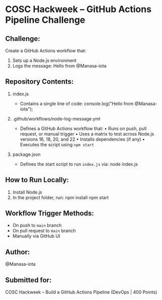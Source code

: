 COSC Hackweek – GitHub Actions Pipeline Challenge
=================================================

Challenge:
----------
Create a GitHub Actions workflow that:

1. Sets up a Node.js environment
2. Logs the message: Hello from @Manasa-iota

Repository Contents:
--------------------
1. index.js
   - Contains a single line of code:
     console.log("Hello from @Manasa-iota");

2. .github/workflows/node-log-message.yml
   - Defines a GitHub Actions workflow that:
     • Runs on push, pull request, or manual trigger
     • Uses a matrix to test across Node.js versions 16, 18, 20, and 22
     • Installs dependencies (if any)
     • Executes the script using `npm start`

3. package.json
   - Defines the start script to run `index.js` via: node index.js

How to Run Locally:
-------------------
1. Install Node.js
2. In the project folder, run:
   npm install
   npm start

Workflow Trigger Methods:
-------------------------
- On push to `main` branch
- On pull request to `main` branch
- Manually via GitHub UI

Author:
-------
@Manasa-iota

Submitted for:
--------------
COSC Hackweek – Build a GitHub Actions Pipeline (DevOps | 400 Points)
